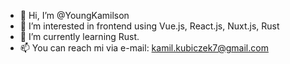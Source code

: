 - 👋 Hi, I’m @YoungKamilson
- 👀 I’m interested in frontend using Vue.js, React.js, Nuxt.js, Rust
- 🌱 I’m currently learning Rust.
- 📫 You can reach mi via e-mail: kamil.kubiczek7@gmail.com

